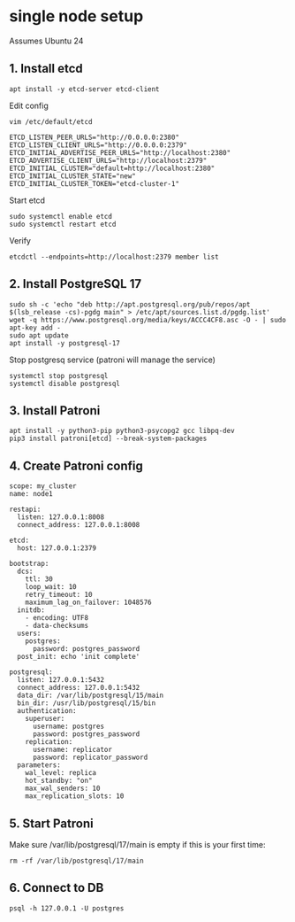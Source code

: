 # single node setup

Assumes Ubuntu 24  

## 1. Install etcd

```
apt install -y etcd-server etcd-client
```

Edit config
```
vim /etc/default/etcd
```

```
ETCD_LISTEN_PEER_URLS="http://0.0.0.0:2380"
ETCD_LISTEN_CLIENT_URLS="http://0.0.0.0:2379"
ETCD_INITIAL_ADVERTISE_PEER_URLS="http://localhost:2380"
ETCD_ADVERTISE_CLIENT_URLS="http://localhost:2379"
ETCD_INITIAL_CLUSTER="default=http://localhost:2380"
ETCD_INITIAL_CLUSTER_STATE="new"
ETCD_INITIAL_CLUSTER_TOKEN="etcd-cluster-1"
```

Start etcd
```
sudo systemctl enable etcd
sudo systemctl restart etcd
```

Verify
```
etcdctl --endpoints=http://localhost:2379 member list
```


## 2. Install PostgreSQL 17
```
sudo sh -c 'echo "deb http://apt.postgresql.org/pub/repos/apt $(lsb_release -cs)-pgdg main" > /etc/apt/sources.list.d/pgdg.list'
wget -q https://www.postgresql.org/media/keys/ACCC4CF8.asc -O - | sudo apt-key add -
sudo apt update
apt install -y postgresql-17
```

Stop postgresq service (patroni will manage the service)
```
systemctl stop postgresql
systemctl disable postgresql
```

## 3. Install Patroni
```
apt install -y python3-pip python3-psycopg2 gcc libpq-dev
pip3 install patroni[etcd] --break-system-packages
```

## 4. Create Patroni config
```
scope: my_cluster
name: node1

restapi:
  listen: 127.0.0.1:8008
  connect_address: 127.0.0.1:8008

etcd:
  host: 127.0.0.1:2379

bootstrap:
  dcs:
    ttl: 30
    loop_wait: 10
    retry_timeout: 10
    maximum_lag_on_failover: 1048576
  initdb:
    - encoding: UTF8
    - data-checksums
  users:
    postgres:
      password: postgres_password
  post_init: echo 'init complete'

postgresql:
  listen: 127.0.0.1:5432
  connect_address: 127.0.0.1:5432
  data_dir: /var/lib/postgresql/15/main
  bin_dir: /usr/lib/postgresql/15/bin
  authentication:
    superuser:
      username: postgres
      password: postgres_password
    replication:
      username: replicator
      password: replicator_password
  parameters:
    wal_level: replica
    hot_standby: "on"
    max_wal_senders: 10
    max_replication_slots: 10
```

## 5. Start Patroni
Make sure /var/lib/postgresql/17/main is empty if this is your first time:
```
rm -rf /var/lib/postgresql/17/main
```

## 6. Connect to DB
```
psql -h 127.0.0.1 -U postgres
```

